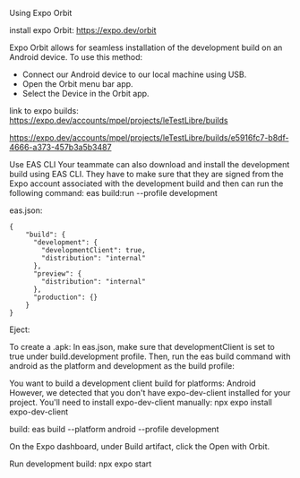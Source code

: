 

Using Expo Orbit

install expo Orbit:
https://expo.dev/orbit

Expo Orbit allows for seamless installation of the development build on an Android device. To use this method:
- Connect our Android device to our local machine using USB.
- Open the Orbit menu bar app.
- Select the Device in the Orbit app.


link to expo builds:
https://expo.dev/accounts/mpel/projects/leTestLibre/builds

https://expo.dev/accounts/mpel/projects/leTestLibre/builds/e5916fc7-b8df-4666-a373-457b3a5b3487


Use EAS CLI
Your teammate can also download and install the development build using EAS CLI. They have to make sure that they are signed from the Expo account associated with the development build and then can run the following command:
eas build:run --profile development


eas.json:
```
{
    "build": {
      "development": {
        "developmentClient": true,
        "distribution": "internal"
      },
      "preview": {
        "distribution": "internal"
      },
      "production": {}
    }
}
```

Eject:


To create a .apk:
In eas.json, make sure that developmentClient is set to true under build.development profile.
Then, run the eas build command with android as the platform and development as the build profile:

You want to build a development client build for platforms: Android
However, we detected that you don't have expo-dev-client installed for your project.
You'll need to install expo-dev-client manually:
npx expo install expo-dev-client

build:
eas build --platform android --profile development

On the Expo dashboard, under Build artifact, click the Open with Orbit.

Run development build:
npx expo start
